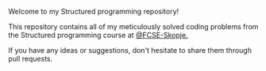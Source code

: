 Welcome to my Structured programming repository!

This repository contains all of my meticulously solved coding problems from the Structured programming course at [@FCSE-Skopje.](https://www.finki.ukim.mk/)

If you have any ideas or suggestions, don't hesitate to share them through pull requests.
